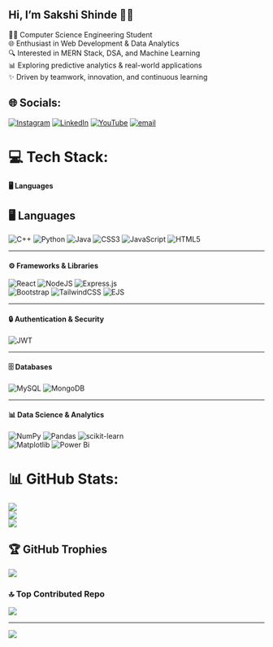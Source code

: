 ## Hi, I’m Sakshi Shinde 👩‍💻
👩‍💻 Computer Science Engineering Student  
🌐 Enthusiast in Web Development & Data Analytics  
🔍 Interested in MERN Stack, DSA, and Machine Learning  
📊 Exploring predictive analytics & real-world applications  
✨ Driven by teamwork, innovation, and continuous learning  


## 🌐 Socials:
[![Instagram](https://img.shields.io/badge/Instagram-%23E4405F.svg?logo=Instagram&logoColor=white)](https://instagram.com/_.sakshishinde04._) [![LinkedIn](https://img.shields.io/badge/LinkedIn-%230077B5.svg?logo=linkedin&logoColor=white)](https://linkedin.com/in/sakshishinde2004) [![YouTube](https://img.shields.io/badge/YouTube-%23FF0000.svg?logo=YouTube&logoColor=white)](https://youtube.com/@SakshiShindeVlogs) [![email](https://img.shields.io/badge/Email-D14836?logo=gmail&logoColor=white)](mailto:ssshinde16093@gmail.com) 

# 💻 Tech Stack:
#### 🖥️ Languages  
## 🖥️ Languages  
![C++](https://img.shields.io/badge/c++-%2300599C.svg?style=for-the-badge&logo=c%2B%2B&logoColor=white) ![Python](https://img.shields.io/badge/python-3670A0?style=for-the-badge&logo=python&logoColor=ffdd54) ![Java](https://img.shields.io/badge/java-%23ED8B00.svg?style=for-the-badge&logo=openjdk&logoColor=white) ![CSS3](https://img.shields.io/badge/css3-%231572B6.svg?style=for-the-badge&logo=css3&logoColor=white) ![JavaScript](https://img.shields.io/badge/javascript-%23323330.svg?style=for-the-badge&logo=javascript&logoColor=%23F7DF1E) ![HTML5](https://img.shields.io/badge/html5-%23E34F26.svg?style=for-the-badge&logo=html5&logoColor=white)  

---

#### ⚙️ Frameworks & Libraries  
![React](https://img.shields.io/badge/react-%2320232a.svg?style=for-the-badge&logo=react&logoColor=%2361DAFB) ![NodeJS](https://img.shields.io/badge/node.js-6DA55F?style=for-the-badge&logo=node.js&logoColor=white) ![Express.js](https://img.shields.io/badge/express.js-%23404d59.svg?style=for-the-badge&logo=express&logoColor=%2361DAFB)  
![Bootstrap](https://img.shields.io/badge/bootstrap-%238511FA.svg?style=for-the-badge&logo=bootstrap&logoColor=white) ![TailwindCSS](https://img.shields.io/badge/tailwindcss-%2338B2AC.svg?style=for-the-badge&logo=tailwind-css&logoColor=white) ![EJS](https://img.shields.io/badge/ejs-%23B4CA65.svg?style=for-the-badge&logo=ejs&logoColor=black)  

---

#### 🔒 Authentication & Security  
![JWT](https://img.shields.io/badge/JWT-black?style=for-the-badge&logo=JSON%20web%20tokens)  

---

#### 🗄️ Databases  
![MySQL](https://img.shields.io/badge/mysql-4479A1.svg?style=for-the-badge&logo=mysql&logoColor=white) ![MongoDB](https://img.shields.io/badge/MongoDB-%234ea94b.svg?style=for-the-badge&logo=mongodb&logoColor=white)  

---

#### 📊 Data Science & Analytics  
![NumPy](https://img.shields.io/badge/numpy-%23013243.svg?style=for-the-badge&logo=numpy&logoColor=white) ![Pandas](https://img.shields.io/badge/pandas-%23150458.svg?style=for-the-badge&logo=pandas&logoColor=white) ![scikit-learn](https://img.shields.io/badge/scikit--learn-%23F7931E.svg?style=for-the-badge&logo=scikit-learn&logoColor=white)  
![Matplotlib](https://img.shields.io/badge/Matplotlib-%23ffffff.svg?style=for-the-badge&logo=Matplotlib&logoColor=black) ![Power Bi](https://img.shields.io/badge/power_bi-F2C811?style=for-the-badge&logo=powerbi&logoColor=black)  

# 📊 GitHub Stats:
![](https://github-readme-stats.vercel.app/api?username=sakshishinde2004&theme=cobalt&hide_border=false&include_all_commits=true&count_private=false)<br/>
![](https://nirzak-streak-stats.vercel.app/?user=sakshishinde2004&theme=cobalt&hide_border=false)<br/>
![](https://github-readme-stats.vercel.app/api/top-langs/?username=sakshishinde2004&theme=cobalt&hide_border=false&include_all_commits=true&count_private=false&layout=compact)

## 🏆 GitHub Trophies
![](https://github-profile-trophy.vercel.app/?username=sakshishinde2004&theme=radical&no-frame=false&no-bg=true&margin-w=4)

### 🔝 Top Contributed Repo
![](https://github-contributor-stats.vercel.app/api?username=sakshishinde2004&limit=5&theme=dark&combine_all_yearly_contributions=true)

---
[![](https://visitcount.itsvg.in/api?id=sakshishinde2004&icon=4&color=0)](https://visitcount.itsvg.in)

<!-- Proudly created with GPRM ( https://gprm.itsvg.in ) -->
